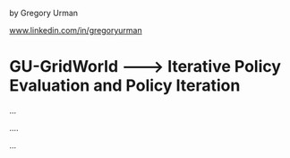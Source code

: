 by Gregory Urman

www.linkedin.com/in/gregoryurman   


# GU-GridWorld ---> Iterative Policy Evaluation and Policy Iteration #




...


....


...






